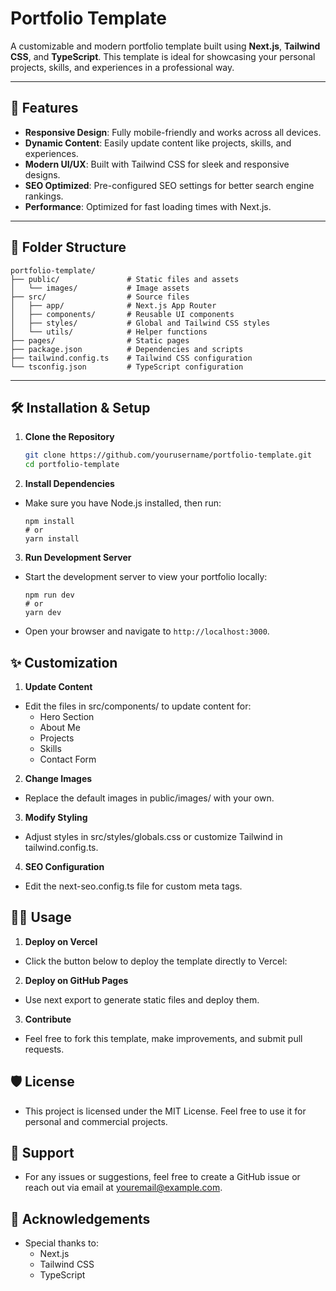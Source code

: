 # Portfolio Template

A customizable and modern portfolio template built using **Next.js**, **Tailwind CSS**, and **TypeScript**. This template is ideal for showcasing your personal projects, skills, and experiences in a professional way.

---

## 🚀 Features

- **Responsive Design**: Fully mobile-friendly and works across all devices.
- **Dynamic Content**: Easily update content like projects, skills, and experiences.
- **Modern UI/UX**: Built with Tailwind CSS for sleek and responsive designs.
- **SEO Optimized**: Pre-configured SEO settings for better search engine rankings.
- **Performance**: Optimized for fast loading times with Next.js.

---

## 📂 Folder Structure
  ```
  portfolio-template/
  ├── public/               # Static files and assets
  │   └── images/           # Image assets
  ├── src/                  # Source files
  │   ├── app/              # Next.js App Router
  │   ├── components/       # Reusable UI components
  │   ├── styles/           # Global and Tailwind CSS styles
  │   └── utils/            # Helper functions
  ├── pages/                # Static pages
  ├── package.json          # Dependencies and scripts
  ├── tailwind.config.ts    # Tailwind CSS configuration
  └── tsconfig.json         # TypeScript configuration
  ```


---

## 🛠️ Installation & Setup

1. **Clone the Repository**

   ```bash
   git clone https://github.com/yourusername/portfolio-template.git
   cd portfolio-template

2. **Install Dependencies**
- Make sure you have Node.js installed, then run:

  ```
  npm install
  # or
  yarn install
  ```
  
3. **Run Development Server**
- Start the development server to view your portfolio locally:

  ```
  npm run dev
  # or
  yarn dev
  ```
  
- Open your browser and navigate to `http://localhost:3000`.

## ✨ Customization
1. **Update Content**
- Edit the files in src/components/ to update content for:
  - Hero Section
  - About Me
  - Projects
  - Skills
  - Contact Form
2. **Change Images**
- Replace the default images in public/images/ with your own.
3. **Modify Styling**
- Adjust styles in src/styles/globals.css or customize Tailwind in tailwind.config.ts.
4. **SEO Configuration**
- Edit the next-seo.config.ts file for custom meta tags.

## 🧑‍💻 Usage
1. **Deploy on Vercel**
- Click the button below to deploy the template directly to Vercel:
2. **Deploy on GitHub Pages**
- Use next export to generate static files and deploy them.
3. **Contribute**
- Feel free to fork this template, make improvements, and submit pull requests.

## 🛡️ License
- This project is licensed under the MIT License. Feel free to use it for personal and commercial projects.

## 📧 Support
- For any issues or suggestions, feel free to create a GitHub issue or reach out via email at youremail@example.com.

## 🌟 Acknowledgements
- Special thanks to:
  - Next.js
  - Tailwind CSS
  - TypeScript


